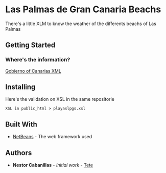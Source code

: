 # Las Palmas de Gran Canaria Beachs

There's a little XLM to know the weather of the differents beachs of Las Palmas

## Getting Started

### Where's the information?

[Gobierno of Canarias XML](http://apirtod.laspalmasgc.es/api/rest/datasets/playas.xml?items=5)

## Installing

Here's the validation on XSL in the same repositorie

```
XSL in public_html > playaslpgs.xsl
```


## Built With

* [NetBeans](https://netbeans.org//) - The web framework used


## Authors

* **Nestor Cabanillas** - *Initial work* - [Tete](https://github.com/TeteV)

